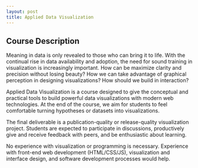```yaml
---
layout: post
title: Applied Data Visualization
---
```


## Course Description
Meaning in data is only revealed to those who can bring it to life. With the continual rise in data availability and adoption, the need for sound training in visualization is increasingly important. How can be maximize clarity and precision without losing beauty? How we can take advantage of graphical perception in designing visualizations? How should we build in interaction?

Applied Data Visualization is a course designed to give the conceptual and practical tools to build powerful data visualizations with modern web technologies. At the end of the course, we aim for students to feel comfortable turning hypotheses or datasets into visualizations.

The final deliverable is a publication-quality or release-quality visualization project. Students are expected to participate in discussions, productively give and receive feedback with peers, and be enthusiastic about learning.

No experience with visualization or programming is necessary. Experience with front-end web development (HTML/CSS/JS), visualization and interface design, and software development processes would help.
